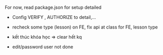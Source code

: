 For now, read package.json for setup detailed

-   Config VERIFY , AUTHORIZE to detail,... 
-   recheck some type (lesson) on FE, fix api at class for FE, lesson type

-   kết thúc khóa học => clear hết kq
-   edit/password user not done
